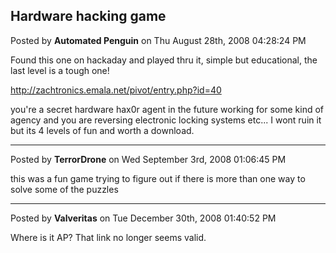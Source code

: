 ## Hardware hacking game
Posted by **Automated Penguin** on Thu August 28th, 2008 04:28:24 PM

Found this one on hackaday and played thru it, simple but educational, the last level is a tough one!

<!-- m --><a class="postlink" href="http://zachtronics.emala.net/pivot/entry.php?id=40">http://zachtronics.emala.net/pivot/entry.php?id=40</a><!-- m -->

you're a secret hardware hax0r agent in the future working for some kind of agency and you are reversing  electronic locking systems etc... I wont ruin it but its 4 levels of fun and worth a download.

--------------------------------------------------------------------------------

Posted by **TerrorDrone** on Wed September 3rd, 2008 01:06:45 PM

this was a fun game trying to figure out if there is more than one way to solve some of the puzzles

--------------------------------------------------------------------------------

Posted by **Valveritas** on Tue December 30th, 2008 01:40:52 PM

Where is it AP?  That link no longer seems valid.
